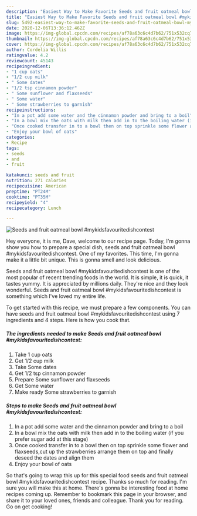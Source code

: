 ```yaml
---
description: "Easiest Way to Make Favorite Seeds and fruit oatmeal bowl #mykidsfavouritedishcontest"
title: "Easiest Way to Make Favorite Seeds and fruit oatmeal bowl #mykidsfavouritedishcontest"
slug: 5492-easiest-way-to-make-favorite-seeds-and-fruit-oatmeal-bowl-mykidsfavouritedishcontest
date: 2020-12-06T13:36:12.462Z
image: https://img-global.cpcdn.com/recipes/af78a63c6c4d7b62/751x532cq70/seeds-and-fruit-oatmeal-bowl-mykidsfavouritedishcontest-recipe-main-photo.jpg
thumbnail: https://img-global.cpcdn.com/recipes/af78a63c6c4d7b62/751x532cq70/seeds-and-fruit-oatmeal-bowl-mykidsfavouritedishcontest-recipe-main-photo.jpg
cover: https://img-global.cpcdn.com/recipes/af78a63c6c4d7b62/751x532cq70/seeds-and-fruit-oatmeal-bowl-mykidsfavouritedishcontest-recipe-main-photo.jpg
author: Cordelia Willis
ratingvalue: 4.2
reviewcount: 45143
recipeingredient:
- "1 cup oats"
- "1/2 cup milk"
- " Some dates"
- "1/2 tsp cinnamon powder"
- " Some sunflower and flaxseeds"
- " Some water"
- " Some strawberries to garnish"
recipeinstructions:
- "In a pot add some water and the cinnamon powder and bring to a boil"
- "In a bowl mix the oats with milk then add in to the boiling water (if you prefer sugar add at this stage)"
- "Once cooked transfer in to a bowl then on top sprinkle some flower and flaxseeds,cut up the strawberries arrange them on top and finally deseed the dates and align them"
- "Enjoy your bowl of oats"
categories:
- Recipe
tags:
- seeds
- and
- fruit

katakunci: seeds and fruit 
nutrition: 271 calories
recipecuisine: American
preptime: "PT24M"
cooktime: "PT35M"
recipeyield: "4"
recipecategory: Lunch

---
```



![Seeds and fruit oatmeal bowl #mykidsfavouritedishcontest](https://img-global.cpcdn.com/recipes/af78a63c6c4d7b62/751x532cq70/seeds-and-fruit-oatmeal-bowl-mykidsfavouritedishcontest-recipe-main-photo.jpg)

Hey everyone, it is me, Dave, welcome to our recipe page. Today, I'm gonna show you how to prepare a special dish, seeds and fruit oatmeal bowl #mykidsfavouritedishcontest. One of my favorites. This time, I'm gonna make it a little bit unique. This is gonna smell and look delicious.

Seeds and fruit oatmeal bowl #mykidsfavouritedishcontest is one of the most popular of recent trending foods in the world. It is simple, it is quick, it tastes yummy. It is appreciated by millions daily. They're nice and they look wonderful. Seeds and fruit oatmeal bowl #mykidsfavouritedishcontest is something which I've loved my entire life.




To get started with this recipe, we must prepare a few components. You can have seeds and fruit oatmeal bowl #mykidsfavouritedishcontest using 7 ingredients and 4 steps. Here is how you cook that.

<!--inarticleads1-->

##### The ingredients needed to make Seeds and fruit oatmeal bowl #mykidsfavouritedishcontest:

1. Take 1 cup oats
1. Get 1/2 cup milk
1. Take  Some dates
1. Get 1/2 tsp cinnamon powder
1. Prepare  Some sunflower and flaxseeds
1. Get  Some water
1. Make ready  Some strawberries to garnish




<!--inarticleads2-->

##### Steps to make Seeds and fruit oatmeal bowl #mykidsfavouritedishcontest:

1. In a pot add some water and the cinnamon powder and bring to a boil
1. In a bowl mix the oats with milk then add in to the boiling water (if you prefer sugar add at this stage)
1. Once cooked transfer in to a bowl then on top sprinkle some flower and flaxseeds,cut up the strawberries arrange them on top and finally deseed the dates and align them
1. Enjoy your bowl of oats




So that's going to wrap this up for this special food seeds and fruit oatmeal bowl #mykidsfavouritedishcontest recipe. Thanks so much for reading. I'm sure you will make this at home. There's gonna be interesting food at home recipes coming up. Remember to bookmark this page in your browser, and share it to your loved ones, friends and colleague. Thank you for reading. Go on get cooking!
